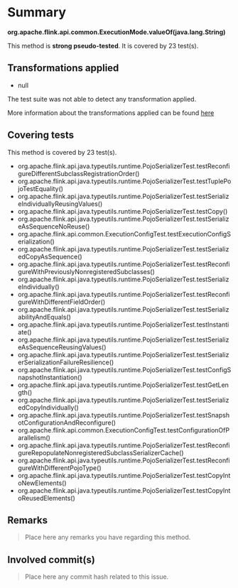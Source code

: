 # Summary
**org.apache.flink.api.common.ExecutionMode.valueOf(java.lang.String)**

This method is **strong pseudo-tested**.
It is covered by 23 test(s). 


## Transformations applied

- null


The test suite was not able to detect any transformation applied.

More information about the transformations applied can be found [here](https://github.com/STAMP-project/pitest-descartes)

## Covering tests
This method is covered by 23 test(s).
* org.apache.flink.api.java.typeutils.runtime.PojoSerializerTest.testReconfigureDifferentSubclassRegistrationOrder()
* org.apache.flink.api.java.typeutils.runtime.PojoSerializerTest.testTuplePojoTestEquality()
* org.apache.flink.api.java.typeutils.runtime.PojoSerializerTest.testSerializeIndividuallyReusingValues()
* org.apache.flink.api.java.typeutils.runtime.PojoSerializerTest.testCopy()
* org.apache.flink.api.java.typeutils.runtime.PojoSerializerTest.testSerializeAsSequenceNoReuse()
* org.apache.flink.api.common.ExecutionConfigTest.testExecutionConfigSerialization()
* org.apache.flink.api.java.typeutils.runtime.PojoSerializerTest.testSerializedCopyAsSequence()
* org.apache.flink.api.java.typeutils.runtime.PojoSerializerTest.testReconfigureWithPreviouslyNonregisteredSubclasses()
* org.apache.flink.api.java.typeutils.runtime.PojoSerializerTest.testSerializeIndividually()
* org.apache.flink.api.java.typeutils.runtime.PojoSerializerTest.testReconfigureWithDifferentFieldOrder()
* org.apache.flink.api.java.typeutils.runtime.PojoSerializerTest.testSerializabilityAndEquals()
* org.apache.flink.api.java.typeutils.runtime.PojoSerializerTest.testInstantiate()
* org.apache.flink.api.java.typeutils.runtime.PojoSerializerTest.testSerializeAsSequenceReusingValues()
* org.apache.flink.api.java.typeutils.runtime.PojoSerializerTest.testSerializerSerializationFailureResilience()
* org.apache.flink.api.java.typeutils.runtime.PojoSerializerTest.testConfigSnapshotInstantiation()
* org.apache.flink.api.java.typeutils.runtime.PojoSerializerTest.testGetLength()
* org.apache.flink.api.java.typeutils.runtime.PojoSerializerTest.testSerializedCopyIndividually()
* org.apache.flink.api.java.typeutils.runtime.PojoSerializerTest.testSnapshotConfigurationAndReconfigure()
* org.apache.flink.api.common.ExecutionConfigTest.testConfigurationOfParallelism()
* org.apache.flink.api.java.typeutils.runtime.PojoSerializerTest.testReconfigureRepopulateNonregisteredSubclassSerializerCache()
* org.apache.flink.api.java.typeutils.runtime.PojoSerializerTest.testReconfigureWithDifferentPojoType()
* org.apache.flink.api.java.typeutils.runtime.PojoSerializerTest.testCopyIntoNewElements()
* org.apache.flink.api.java.typeutils.runtime.PojoSerializerTest.testCopyIntoReusedElements()


## Remarks
> Place here any remarks you have regarding this method.

## Involved commit(s)

> Place here any commit hash related to this issue.
